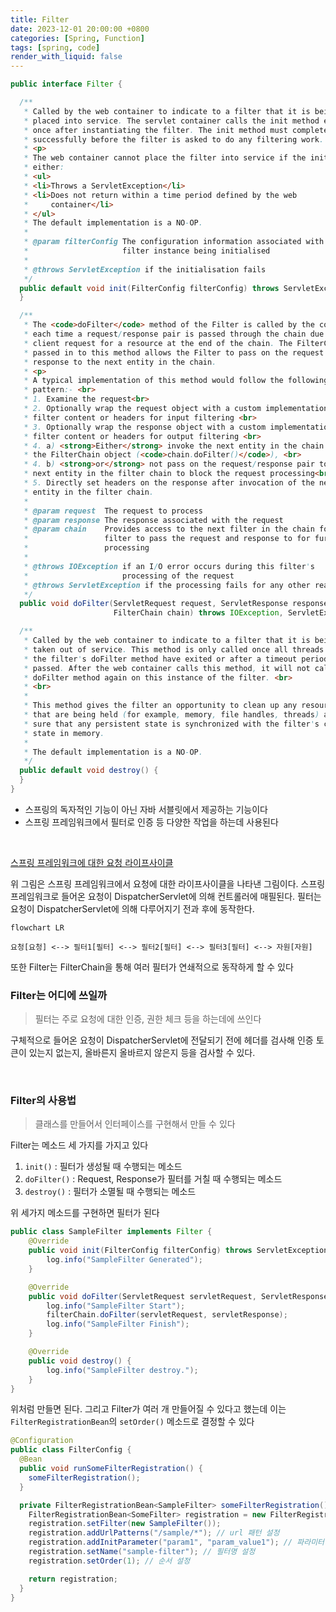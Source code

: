 ```yaml
---
title: Filter
date: 2023-12-01 20:00:00 +0800
categories: [Spring, Function]
tags: [spring, code]
render_with_liquid: false
---
```


```java
public interface Filter {

  /**
   * Called by the web container to indicate to a filter that it is being
   * placed into service. The servlet container calls the init method exactly
   * once after instantiating the filter. The init method must complete
   * successfully before the filter is asked to do any filtering work.
   * <p>
   * The web container cannot place the filter into service if the init method
   * either:
   * <ul>
   * <li>Throws a ServletException</li>
   * <li>Does not return within a time period defined by the web
   *     container</li>
   * </ul>
   * The default implementation is a NO-OP.
   *
   * @param filterConfig The configuration information associated with the
   *                     filter instance being initialised
   *
   * @throws ServletException if the initialisation fails
   */
  public default void init(FilterConfig filterConfig) throws ServletException {
  }

  /**
   * The <code>doFilter</code> method of the Filter is called by the container
   * each time a request/response pair is passed through the chain due to a
   * client request for a resource at the end of the chain. The FilterChain
   * passed in to this method allows the Filter to pass on the request and
   * response to the next entity in the chain.
   * <p>
   * A typical implementation of this method would follow the following
   * pattern:- <br>
   * 1. Examine the request<br>
   * 2. Optionally wrap the request object with a custom implementation to
   * filter content or headers for input filtering <br>
   * 3. Optionally wrap the response object with a custom implementation to
   * filter content or headers for output filtering <br>
   * 4. a) <strong>Either</strong> invoke the next entity in the chain using
   * the FilterChain object (<code>chain.doFilter()</code>), <br>
   * 4. b) <strong>or</strong> not pass on the request/response pair to the
   * next entity in the filter chain to block the request processing<br>
   * 5. Directly set headers on the response after invocation of the next
   * entity in the filter chain.
   *
   * @param request  The request to process
   * @param response The response associated with the request
   * @param chain    Provides access to the next filter in the chain for this
   *                 filter to pass the request and response to for further
   *                 processing
   *
   * @throws IOException if an I/O error occurs during this filter's
   *                     processing of the request
   * @throws ServletException if the processing fails for any other reason
   */
  public void doFilter(ServletRequest request, ServletResponse response,
                       FilterChain chain) throws IOException, ServletException;

  /**
   * Called by the web container to indicate to a filter that it is being
   * taken out of service. This method is only called once all threads within
   * the filter's doFilter method have exited or after a timeout period has
   * passed. After the web container calls this method, it will not call the
   * doFilter method again on this instance of the filter. <br>
   * <br>
   *
   * This method gives the filter an opportunity to clean up any resources
   * that are being held (for example, memory, file handles, threads) and make
   * sure that any persistent state is synchronized with the filter's current
   * state in memory.
   *
   * The default implementation is a NO-OP.
   */
  public default void destroy() {
  }
}

```

* 스프링의 독자적인 기능이 아닌 자바 서블릿에서 제공하는 기능이다
* 스프링 프레임워크에서 필터로 인증 등 다양한 작업을 하는데 사용된다

<br>

[스프링 프레임워크에 대한 요청 라이프사이클](https://kimkihyun0206.github.io/backend-logos/assets/img/spring/annotation/Filter.png)

위 그림은 스프링 프레임워크에서 요청에 대한 라이프사이클을 나타낸 그림이다.
스프링 프레임워크로 들어온 요청이 DispatcherServlet에 의해 컨트롤러에 매필된다.
필터는 요청이 DispatcherServlet에 의해 다루어지기 전과 후에 동작한다.

```mermaid
flowchart LR

요청[요청] <--> 필터1[필터] <--> 필터2[필터] <--> 필터3[필터] <--> 자원[자원]
```

또한 Filter는 FilterChain을 통해 여러 필터가 연쇄적으로 동작하게 할 수 있다

### Filter는 어디에 쓰일까

> 필터는 주로 요청에 대한 인증, 권한 체크 등을 하는데에 쓰인다

구체적으로 들어온 요청이 DispatcherServlet에 전달되기 전에 헤더를 검사해 인증 토큰이 있는지 없는지, 올바른지 올바르지 않은지 등을 검사할 수 있다.

<br>

### Filter의 사용법

> 클래스를 만들어서 인터페이스를 구현해서 만들 수 있다

Filter는 메소드 세 가지를 가지고 있다

1. `init()` : 필터가 생성될 때 수행되는 메소드
2. `doFilter()` : Request, Response가 필터를 거칠 때 수행되는 메소드
3. `destroy()` : 필터가 소멸될 때 수행되는 메소드

위 세가지 메소드를 구현하면 필터가 된다

```java
public class SampleFilter implements Filter {
    @Override
    public void init(FilterConfig filterConfig) throws ServletException {
        log.info("SampleFilter Generated");
    }

    @Override
    public void doFilter(ServletRequest servletRequest, ServletResponse servletResponse, FilterChain filterChain) throws IOException, ServletException {
        log.info("SampleFilter Start");
        filterChain.doFilter(servletRequest, servletResponse);
        log.info("SampleFilter Finish");
    }

    @Override
    public void destroy() {
        log.info("SampleFilter destroy.");
    }
}
```

위처럼 만들면 된다.
그리고 Filter가 여러 개 만들어질 수 있다고 했는데 이는 `FilterRegistrationBean`의 `setOrder()` 메소드로 결정할 수 있다

```java
@Configuration
public class FilterConfig {
  @Bean
  public void runSomeFilterRegistration() {
    someFilterRegistration();
  }

  private FilterRegistrationBean<SampleFilter> someFilterRegistration() {
    FilterRegistrationBean<SomeFilter> registration = new FilterRegistrationBean<>();
    registration.setFilter(new SampleFilter());
    registration.addUrlPatterns("/sample/*"); // url 패턴 설정
    registration.addInitParameter("param1", "param_value1"); // 파라미터 설정
    registration.setName("sample-filter"); // 필터명 설정
    registration.setOrder(1); // 순서 설정

    return registration;
  }
}
```
